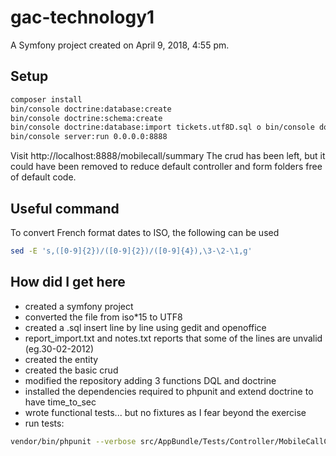 gac-technology1
===============

A Symfony project created on April 9, 2018, 4:55 pm.

## Setup
```bash
composer install
bin/console doctrine:database:create
bin/console doctrine:schema:create
bin/console doctrine:database:import tickets.utf8D.sql o bin/console doctrine:database:import dump.sql
bin/console server:run 0.0.0.0:8888
``` 

Visit http://localhost:8888/mobilecall/summary
The crud has been left, but it could have been removed to reduce default 
controller and form folders free of default code.

## Useful command

To convert French format dates to ISO, the following can be used
```bash
sed -E 's,([0-9]{2})/([0-9]{2})/([0-9]{4}),\3-\2-\1,g'
```

## How did I get here
* created a symfony project
* converted the file from iso*15 to UTF8
* created a .sql insert line by line using gedit and openoffice
* report_import.txt and notes.txt reports that some of the lines are unvalid (eg.30-02-2012)
* created the entity
* created the basic crud
* modified the repository adding 3 functions DQL and doctrine
* installed the dependencies required to phpunit and extend doctrine to have time_to_sec   
* wrote functional tests... but no fixtures as I fear beyond the exercise
* run tests:
```bash
vendor/bin/phpunit --verbose src/AppBundle/Tests/Controller/MobileCallControllerTest.php
```
